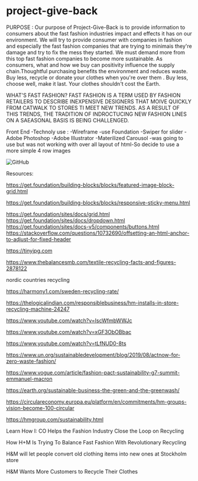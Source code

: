 # project-give-back


PURPOSE :
Our purpose of Project-Give-Back is to provide information to consumers about the fast fashion industries impact and effects it has on our 
environment.
We will try to provide consumer with companies in fashion and especially the fast fashion companies that are trying to minimais they're damage and try to fix the mess they started.
We must demand more from this top fast fashion companies to become more sustainable.
As consumers, what and how we buy can positivity influence the supply chain.Thoughtful purchasing benefits the environment and reduces waste.
Buy less, recycle or donate your clothes when you're over them .
Buy less, choose well, make it last.
Your clothes shouldn't cost the Earth.

WHAT'S FAST FASHION?
FAST FASHION IS A TERM USED BY FASHION RETAILERS TO DESCRIBE INEXPENSIVE DESIGNERS THAT MOIVE QUICKLY FROM CATWALK TO STORES TI MEET NEW TRENDS. AS A RESULT OF THIS TRENDS, THE TRADITION OF INDROCTUCING NEW FASHION LINES ON A SAEASONAL BASIS IS BEING CHALLENGED.


Front End -Technoly use :
-Wireframe -use Foundation
-Swiper for slider 
-Adobe Photoshop
-Adobe Illustrator
-Materilized Carousol -was going to use but was not working with over all layout of html-So decide to use a more simple 4 row images


![GitHub](assets/image/dayclndr.png)

Resources:

https://get.foundation/building-blocks/blocks/featured-image-block-grid.html

https://get.foundation/building-blocks/blocks/responsive-sticky-menu.html

https://get.foundation/sites/docs/grid.html
https://get.foundation/sites/docs/dropdown.html
https://get.foundation/sites/docs-v5/components/buttons.html
https://stackoverflow.com/questions/10732690/offsetting-an-html-anchor-to-adjust-for-fixed-header

https://tinyjpg.com

https://www.thebalancesmb.com/textile-recycling-facts-and-figures-2878122

nordic countries recycling

https://harmony1.com/sweden-recycling-rate/

https://thelogicalindian.com/responsiblebusiness/hm-installs-in-store-recycling-machine-24247

https://www.youtube.com/watch?v=IscWfmbWWJc

https://www.youtube.com/watch?v=xGF3ObOBbac

https://www.youtube.com/watch?v=tLfNUD0-8ts

https://www.un.org/sustainabledevelopment/blog/2019/08/actnow-for-zero-waste-fashion/

https://www.vogue.com/article/fashion-pact-sustainability-g7-summit-emmanuel-macron

https://earth.org/sustainable-business-the-green-and-the-greenwash/

https://circulareconomy.europa.eu/platform/en/commitments/hm-groups-vision-become-100-circular

https://hmgroup.com/sustainability.html

Learn How I: CO Helps the Fashion Industry Close the Loop on Recycling

How H+M Is Trying To Balance Fast Fashion With Revolutionary Recycling

H&M will let people convert old clothing items into new ones at Stockholm store

H&M Wants More Customers to Recycle Their Clothes